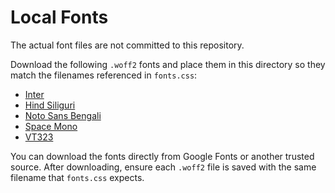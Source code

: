 # Local Fonts

The actual font files are not committed to this repository.

Download the following `.woff2` fonts and place them in this directory so they match the filenames referenced in `fonts.css`:

- [Inter](https://fonts.google.com/specimen/Inter)
- [Hind Siliguri](https://fonts.google.com/specimen/Hind+Siliguri)
- [Noto Sans Bengali](https://fonts.google.com/specimen/Noto+Sans+Bengali)
- [Space Mono](https://fonts.google.com/specimen/Space+Mono)
- [VT323](https://fonts.google.com/specimen/VT323)

You can download the fonts directly from Google Fonts or another trusted source. After downloading, ensure each `.woff2` file is saved with the same filename that `fonts.css` expects.
